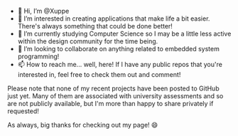 - 👋 Hi, I’m @Xuppe
- 👀 I’m interested in creating applications that make life a bit easier. There's always something that could be done better!
- 🌱 I’m currently studying Computer Science so I may be a little less active within the design community for the time being.
- 💞️ I’m looking to collaborate on anything related to embedded system programming!
- 📫 How to reach me... well, here! If I have any public repos that you're interested in, feel free to check them out and comment!

Please note that none of my recent projects have been posted to GitHub just yet. Many of them are associated with university assessments and so are not publicly available, but I'm more than happy to share privately if requested!

As always, big thanks for checking out my page! 😄

<!---
Xuplesia/Xuplesia is a ✨ special ✨ repository because its `README.md` (this file) appears on your GitHub profile.
You can click the Preview link to take a look at your changes.
--->
